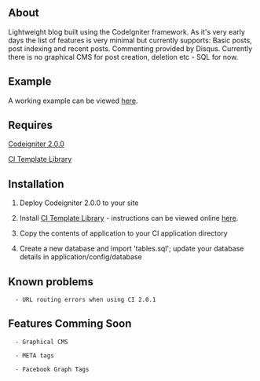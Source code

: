 About
-------
Lightweight blog built using the CodeIgniter framework. As it's very early days the list of features is very minimal but currently supports: Basic posts, post indexing and recent posts. Commenting provided by Disqus. Currently there is no graphical CMS for post creation, deletion etc - SQL for now.

Example
-------
A working example can be viewed [here](http://blog.laurencedawson.com/).

Requires
-------
[Codeigniter 2.0.0](http://www.codeigniter.com/download_files/reactor/CodeIgniter_2.0.0.zip)

[CI Template Library](http://williamsconcepts.com/ci/codeigniter/libraries/template/)

Installation
-------

1. Deploy Codeigniter 2.0.0 to your site

2. Install [CI Template Library](http://williamsconcepts.com/ci/codeigniter/libraries/template/) - instructions can be viewed online [here](http://williamsconcepts.com/ci/codeigniter/libraries/template/start.html).

3. Copy the contents of application to your CI application directory

4. Create a new database and import 'tables.sql'; update your database details in application/config/database

Known problems
-------

      - URL routing errors when using CI 2.0.1
      
Features Comming Soon
-------

      - Graphical CMS
      
      - META tags
      
      - Facebook Graph Tags